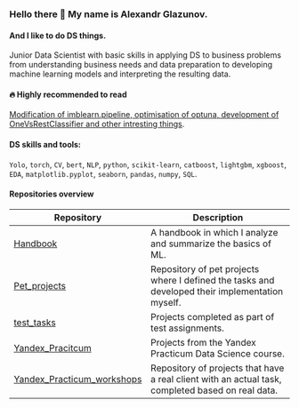 ### Hello there 👋 My name is Alexandr Glazunov.

#### And I like to do DS things.

Junior Data Scientist with basic skills in applying DS to business problems from understanding business needs and data preparation to developing machine learning models and interpreting the resulting data.

#### 🔥 Highly recommended to read
[Modification of imblearn.pipeline, optimisation of optuna, development of OneVsRestClassifier and other intresting things](https://github.com/pzae/Test_tasks_and_mini_projects/blob/main/Pet_OOP/Pet_OOP.ipynb).

#### DS skills and tools:

`Yolo`, `torch`, `CV`, `bert`, `NLP`, `python`, `scikit-learn`, `catboost`, `lightgbm`, `xgboost`, `EDA`, `matplotlib.pyplot`, `seaborn`, `pandas`, `numpy`, `SQL`.

#### Repositories overview

| Repository | Description                                                   |
| ---------- | ------------------------------------------------------------- |
| [Handbook](https://github.com/pzae/Handbook)   | A handbook in which I analyze and summarize the basics of ML. |
| [Pet_projects](https://github.com/pzae/Pet_projects) | Repository of pet projects where I defined the tasks and developed their implementation myself. |
| [test_tasks](https://github.com/pzae/test_tasks) | Projects completed as part of test assignments. |
| [Yandex_Pracitcum](https://github.com/pzae/Yandex_Pracitcum) | Projects from the Yandex Practicum Data Science course. |
| [Yandex_Practicum_workshops](https://github.com/pzae/Yandex_Practicum_workshops/tree/main) | Repository of projects that have a real client with an actual task, completed based on real data. |


<!--
**pzae/pzae** is a ✨ _special_ ✨ repository because its `README.md` (this file) appears on your GitHub profile.

Here are some ideas to get you started:

- 🔭 I’m currently working on ...
- 🌱 I’m currently learning ...
- 👯 I’m looking to collaborate on ...
- 🤔 I’m looking for help with ...
- 💬 Ask me about ...
- 📫 How to reach me: ...
- 😄 Pronouns: ...
- ⚡ Fun fact: ...
-->
